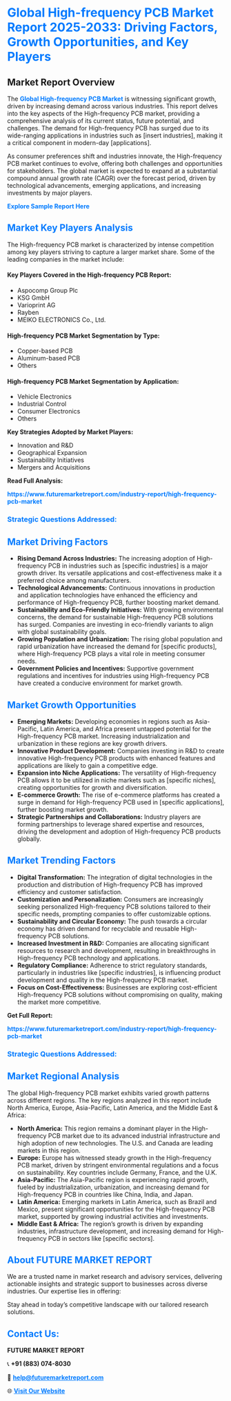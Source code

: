 <h1 style="color: #007BFF;">Global High-frequency PCB Market Report 2025-2033: Driving Factors, Growth Opportunities, and Key Players</h1>

<section id="overview">
<h2>Market Report Overview</h2>
<p>The <a href="https://www.futuremarketreport.com/industry-report/high-frequency-pcb-market" style="color: #007BFF; text-decoration: none;"><strong>Global High-frequency PCB Market</strong></a> is witnessing significant growth, driven by increasing demand across various industries. This report delves into the key aspects of the High-frequency PCB market, providing a comprehensive analysis of its current status, future potential, and challenges. The demand for High-frequency PCB has surged due to its wide-ranging applications in industries such as [insert industries], making it a critical component in modern-day [applications].</p>
<p>As consumer preferences shift and industries innovate, the High-frequency PCB market continues to evolve, offering both challenges and opportunities for stakeholders. The global market is expected to expand at a substantial compound annual growth rate (CAGR) over the forecast period, driven by technological advancements, emerging applications, and increasing investments by major players.</p>
</section>

<section id="overview">
<p><a href="https://www.futuremarketreport.com/request-sample/reportId=59162" style="color: #007BFF; text-decoration: none;"><strong>Explore Sample Report Here</strong></a></p>
</section>

<section id="key-players">
<h2 style="color: #007BFF;">Market Key Players Analysis</h2>
<p>The High-frequency PCB market is characterized by intense competition among key players striving to capture a larger market share. Some of the leading companies in the market include:</p>
<h4>Key Players Covered in the High-frequency PCB Report:</h4>
<ul><li>Aspocomp Group Plc</li><li>KSG GmbH</li><li>Varioprint AG</li><li>Rayben</li><li>MEIKO ELECTRONICS Co., Ltd.</li></ul>
<h4>High-frequency PCB Market Segmentation by Type:</h4>
<ul><li>Copper-based PCB</li><li>Aluminum-based PCB</li><li>Others</li></ul>

<h4>High-frequency PCB Market Segmentation by Application:</h4>
<ul><li>Vehicle Electronics</li><li>Industrial Control</li><li>Consumer Electronics</li><li>Others</li></ul>
<p><strong>Key Strategies Adopted by Market Players:</strong></p>
<ul>
<li>Innovation and R&D</li>
<li>Geographical Expansion</li>
<li>Sustainability Initiatives</li>
<li>Mergers and Acquisitions</li>
</ul>
</section>

<section>
<p><strong>Read Full Analysis: </strong></p><a href="https://www.futuremarketreport.com/industry-report/high-frequency-pcb-market" style="color: #007BFF; text-decoration: none;"><strong>https://www.futuremarketreport.com/industry-report/high-frequency-pcb-market</strong></a>
<h3 style="color: #007BFF;">Strategic Questions Addressed:</h3>
</section>

<section id="driving-factors">
<h2 style="color: #007BFF;">Market Driving Factors</h2>
<ul>
<li><strong>Rising Demand Across Industries:</strong> The increasing adoption of High-frequency PCB in industries such as [specific industries] is a major growth driver. Its versatile applications and cost-effectiveness make it a preferred choice among manufacturers.</li>
<li><strong>Technological Advancements:</strong> Continuous innovations in production and application technologies have enhanced the efficiency and performance of High-frequency PCB, further boosting market demand.</li>
<li><strong>Sustainability and Eco-Friendly Initiatives:</strong> With growing environmental concerns, the demand for sustainable High-frequency PCB solutions has surged. Companies are investing in eco-friendly variants to align with global sustainability goals.</li>
<li><strong>Growing Population and Urbanization:</strong> The rising global population and rapid urbanization have increased the demand for [specific products], where High-frequency PCB plays a vital role in meeting consumer needs.</li>
<li><strong>Government Policies and Incentives:</strong> Supportive government regulations and incentives for industries using High-frequency PCB have created a conducive environment for market growth.</li>
</ul>
</section>

<section id="growth-opportunities">
<h2 style="color: #007BFF;">Market Growth Opportunities</h2>
<ul>
<li><strong>Emerging Markets:</strong> Developing economies in regions such as Asia-Pacific, Latin America, and Africa present untapped potential for the High-frequency PCB market. Increasing industrialization and urbanization in these regions are key growth drivers.</li>
<li><strong>Innovative Product Development:</strong> Companies investing in R&D to create innovative High-frequency PCB products with enhanced features and applications are likely to gain a competitive edge.</li>
<li><strong>Expansion into Niche Applications:</strong> The versatility of High-frequency PCB allows it to be utilized in niche markets such as [specific niches], creating opportunities for growth and diversification.</li>
<li><strong>E-commerce Growth:</strong> The rise of e-commerce platforms has created a surge in demand for High-frequency PCB used in [specific applications], further boosting market growth.</li>
<li><strong>Strategic Partnerships and Collaborations:</strong> Industry players are forming partnerships to leverage shared expertise and resources, driving the development and adoption of High-frequency PCB products globally.</li>
</ul>
</section>

<section id="trending-factors">
<h2 style="color: #007BFF;">Market Trending Factors</h2>
<ul>
<li><strong>Digital Transformation:</strong> The integration of digital technologies in the production and distribution of High-frequency PCB has improved efficiency and customer satisfaction.</li>
<li><strong>Customization and Personalization:</strong> Consumers are increasingly seeking personalized High-frequency PCB solutions tailored to their specific needs, prompting companies to offer customizable options.</li>
<li><strong>Sustainability and Circular Economy:</strong> The push towards a circular economy has driven demand for recyclable and reusable High-frequency PCB solutions.</li>
<li><strong>Increased Investment in R&D:</strong> Companies are allocating significant resources to research and development, resulting in breakthroughs in High-frequency PCB technology and applications.</li>
<li><strong>Regulatory Compliance:</strong> Adherence to strict regulatory standards, particularly in industries like [specific industries], is influencing product development and quality in the High-frequency PCB market.</li>
<li><strong>Focus on Cost-Effectiveness:</strong> Businesses are exploring cost-efficient High-frequency PCB solutions without compromising on quality, making the market more competitive.</li>
</ul>
</section>

<section>
<p><strong>Get Full Report: </strong></p><a href="https://www.futuremarketreport.com/industry-report/high-frequency-pcb-market" style="color: #007BFF; text-decoration: none;"><strong>https://www.futuremarketreport.com/industry-report/high-frequency-pcb-market</strong></a>
<h3 style="color: #007BFF;">Strategic Questions Addressed:</h3>
</section>


<section id="regional-analysis">
<h2 style="color: #007BFF;">Market Regional Analysis</h2>
<p>The global High-frequency PCB market exhibits varied growth patterns across different regions. The key regions analyzed in this report include North America, Europe, Asia-Pacific, Latin America, and the Middle East & Africa:</p>
<ul>
<li><strong>North America:</strong> This region remains a dominant player in the High-frequency PCB market due to its advanced industrial infrastructure and high adoption of new technologies. The U.S. and Canada are leading markets in this region.</li>
<li><strong>Europe:</strong> Europe has witnessed steady growth in the High-frequency PCB market, driven by stringent environmental regulations and a focus on sustainability. Key countries include Germany, France, and the U.K.</li>
<li><strong>Asia-Pacific:</strong> The Asia-Pacific region is experiencing rapid growth, fueled by industrialization, urbanization, and increasing demand for High-frequency PCB in countries like China, India, and Japan.</li>
<li><strong>Latin America:</strong> Emerging markets in Latin America, such as Brazil and Mexico, present significant opportunities for the High-frequency PCB market, supported by growing industrial activities and investments.</li>
<li><strong>Middle East & Africa:</strong> The region’s growth is driven by expanding industries, infrastructure development, and increasing demand for High-frequency PCB in sectors like [specific sectors].</li>
</ul>
</section>

<footer>
<h2 style="color: #007BFF;">About FUTURE MARKET REPORT</h2>
<p>We are a trusted name in market research and advisory services, delivering actionable insights and strategic support to businesses across diverse industries. Our expertise lies in offering:</p>

<p>Stay ahead in today’s competitive landscape with our tailored research solutions.</p>

<h2 style="color: #007BFF;">Contact Us:</h2>
<p><strong>FUTURE MARKET REPORT</strong></p>
<p>📞 <strong>+91 (883) 074-8030</strong></p>
<p>📧 <strong><a href="mailto:help@futuremarketreport.com" style="color: #007BFF;">help@futuremarketreport.com</a></strong></p>
<p>🌐 <strong><a href="https://www.futuremarketreport.com/" style="color: #007BFF;">Visit Our Website</a></strong></p>
</footer>